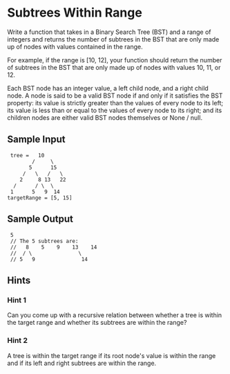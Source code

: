 # Subtrees Within Range

Write a function that takes in a Binary Search Tree (BST) and a range of integers and returns the number of subtrees in the BST that are only made up of nodes with values contained in the range.

For example, if the range is [10, 12], your function should return the number of subtrees in the BST that are only made up of nodes with values 10, 11, or 12.

Each BST node has an integer value, a left child node, and a right child node. A node is said to be a valid BST node if and only if it satisfies the BST property: its value is strictly greater than the values of every node to its left; its value is less than or equal to the values of every node to its right; and its children nodes are either valid BST nodes themselves or None / null.

## Sample Input

``` 
 tree =   10
        /     \
       5      15
     /   \   /   \
    2     8 13   22
  /      / \  \
 1      5   9  14
targetRange = [5, 15]
```

## Sample Output
``` 
 5
 // The 5 subtrees are:
 //   8    5    9    13    14
 //  / \               \
 // 5   9               14
```


## Hints

### Hint 1

Can you come up with a recursive relation between whether a tree is within the target range and whether its subtrees are within the range?

### Hint 2

A tree is within the target range if its root node's value is within the range and if its left and right subtrees are within the range.